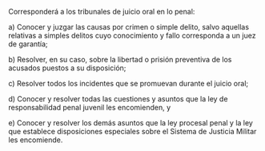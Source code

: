 Corresponderá a los tribunales de juicio oral en lo penal:

a) Conocer y juzgar las causas por crimen o simple delito, salvo aquellas relativas a simples delitos cuyo conocimiento y fallo corresponda a un juez de garantía;

b) Resolver, en su caso, sobre la libertad o prisión preventiva de los acusados puestos a su disposición;

c) Resolver todos los incidentes que se promuevan durante el juicio oral;

d) Conocer y resolver todas las cuestiones y asuntos que la ley de responsabilidad penal juvenil les encomienden, y

e) Conocer y resolver los demás asuntos que la ley procesal penal y la ley que establece disposiciones especiales sobre el Sistema de Justicia Militar les encomiende.
